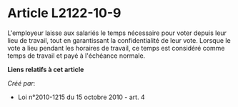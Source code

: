 # Article L2122-10-9

L'employeur laisse aux salariés le temps nécessaire pour voter depuis leur lieu de travail, tout en garantissant la
confidentialité de leur vote. Lorsque le vote a lieu pendant les horaires de travail, ce temps est considéré comme temps de
travail et payé à l'échéance normale.

**Liens relatifs à cet article**

_Créé par_:

  - Loi n°2010-1215 du 15 octobre 2010 - art. 4
